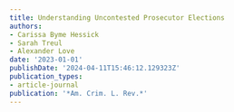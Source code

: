 ```yaml
---
title: Understanding Uncontested Prosecutor Elections
authors:
- Carissa Byme Hessick
- Sarah Treul
- Alexander Love
date: '2023-01-01'
publishDate: '2024-04-11T15:46:12.129323Z'
publication_types:
- article-journal
publication: '*Am. Crim. L. Rev.*'
---
```

